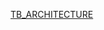 [TB_ARCHITECTURE](https://drive.google.com/file/d/1NGDNsBl4OwLIphuzpf4pe5ZUw_d0lvfH/view?usp=sharing)
